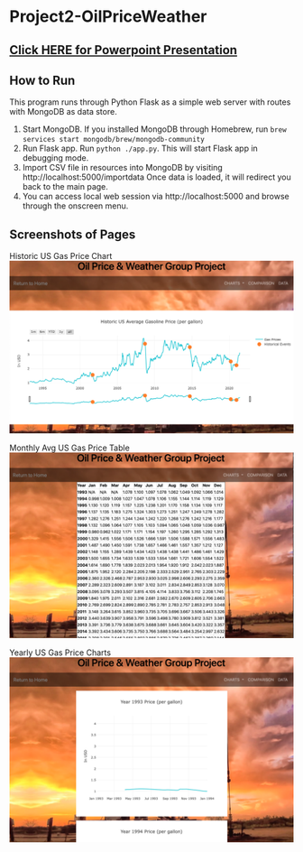 # Project2-OilPriceWeather

## [Click HERE for Powerpoint Presentation](docs/Project2_GasPrices.pptx)

## How to Run
This program runs through Python Flask as a simple web server with routes with MongoDB as data store.
1. Start MongoDB.  If you installed MongoDB through Homebrew, run `brew services start mongodb/brew/mongodb-community`
2. Run Flask app. Run `python ./app.py`.  This will start Flask app in debugging mode.  
3. Import CSV file in resources into MongoDB by visiting http://localhost:5000/importdata  Once data is loaded, it will redirect you back to the main page.
4. You can access local web session via http://localhost:5000 and browse through the onscreen menu.

## Screenshots of Pages
Historic US Gas Price Chart
![Historic US Gas Price Chart](docs/screenshots/historic_gas_price.png)

Monthly Avg US Gas Price Table
![Monthly Avg US Gas Price Table](docs/screenshots/data_table.png)

Yearly US Gas Price Charts
![Yearly US Gas Price Charts](docs/screenshots/yearly_price.png)


